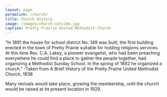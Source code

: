 ```yaml
---
layout: page
permalink: /church/
title: Church History
image: /images/church-outside.jpg
caption: Pretty Prairie United Methodist Church
---
```


"In 1891 the house for school district No. 149 was built, the first building erected in the town of Pretty Prairie suitable for holding religions services. At this time Rev. C.A. Lakey, a pioneer evangelist, who had been preaching everywhere he could find a place to gather the people together, had organizing a Methodist Sunday School. In the spring of 1892 he organized a church." -Taken from A Brief History of the Pretty Prairie United Methodist Church, 1938

Many revivals would take place, growing the membership, until the church would be raised at its present location in 1929. 
